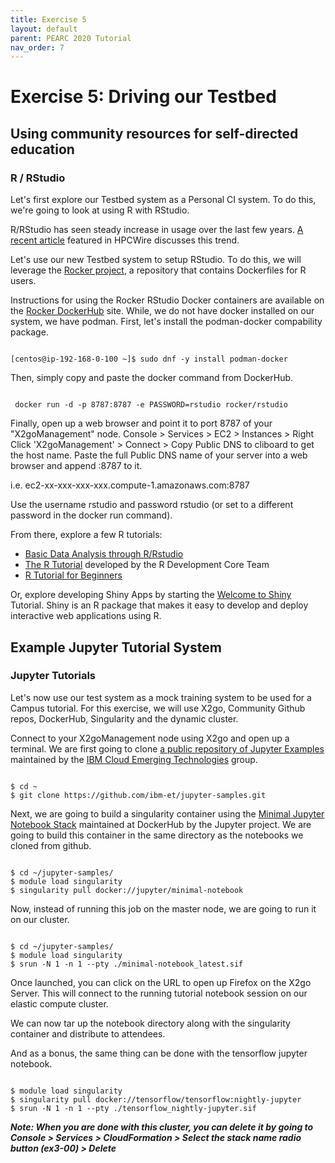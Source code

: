 ```yaml
---
title: Exercise 5
layout: default
parent: PEARC 2020 Tutorial
nav_order: 7
---
```



# Exercise 5: Driving our Testbed
## Using community resources for self-directed education
### R / RStudio

Let's first explore our Testbed system as a Personal CI system. To do this, we're going to look at using R with RStudio.

R/RStudio has seen steady increase in usage over the last few years. [A recent article](https://careers.hpcwire.com/2020/07/10/left-for-dead-r-surges-again/) featured in HPCWire discusses this trend.

Let's use our new Testbed system to setup RStudio. 
To do this, we will leverage the [Rocker project](https://github.com/rocker-org/rocker), a repository that contains Dockerfiles for R users.

Instructions for using the Rocker RStudio Docker containers are available on the [Rocker DockerHub](https://hub.docker.com/r/rocker/rstudio) site.
While, we do not have docker installed on our system, we have podman. First, let's install the podman-docker compability package.

~~~

[centos@ip-192-168-0-100 ~]$ sudo dnf -y install podman-docker

~~~

Then, simply copy and paste the docker command from DockerHub.

~~~

 docker run -d -p 8787:8787 -e PASSWORD=rstudio rocker/rstudio

~~~

Finally, open up a web browser and point it to port 8787 of your "X2goManagement" node. Console > Services > EC2 > Instances > Right Click 'X2goManagement' > Connect > Copy Public DNS to cliboard to get the host name. Paste the full Public DNS name of your server into a web browser and append :8787 to it.

i.e. ec2-xx-xxx-xxx-xxx.compute-1.amazonaws.com:8787 

Use the username rstudio and password rstudio (or set to a different password in the docker run command). 

From there, explore a few R tutorials:

* [Basic Data Analysis through R/Rstudio](http://web.cs.ucla.edu/~gulzar/rstudio/basic-tutorial.html)
* [The R Tutorial](https://www.tutorialspoint.com/r/index.htm) developed by the R Development Core Team 
* [R Tutorial for Beginners](https://www.guru99.com/r-tutorial.html)

Or, explore developing Shiny Apps by starting the [Welcome to Shiny](https://shiny.rstudio.com/tutorial/written-tutorial/lesson1/) Tutorial. 
Shiny is an R package that makes it easy to develop and deploy interactive web applications using R.



## Example Jupyter Tutorial System
### Jupyter Tutorials

Let's now use our test system as a mock training system to be used for a Campus tutorial. 
For this exercise, we will use X2go, Community Github repos, DockerHub, Singularity and the dynamic cluster.

Connect to your X2goManagement node using X2go and open up a terminal. We are first going to clone [a public repository of Jupyter Examples](https://github.com/ibm-et/jupyter-samples) maintained by the [IBM Cloud Emerging Technologies](https://github.com/ibm-et) group.

~~~

$ cd ~
$ git clone https://github.com/ibm-et/jupyter-samples.git

~~~

Next, we are going to build a singularity container using the [Minimal Jupyter Notebook Stack](https://hub.docker.com/r/jupyter/minimal-notebook/) maintained
at DockerHub by the Jupyter project. We are going to build this container in the same directory as the notebooks we cloned from github.

~~~

$ cd ~/jupyter-samples/
$ module load singularity
$ singularity pull docker://jupyter/minimal-notebook

~~~

Now, instead of running this job on the master node, we are going to run it on our cluster.

~~~

$ cd ~/jupyter-samples/
$ module load singularity
$ srun -N 1 -n 1 --pty ./minimal-notebook_latest.sif 

~~~

Once launched, you can click on the URL to open up Firefox on the X2go Server. This will connect to the running tutorial notebook session on our elastic compute cluster.

We can now tar up the notebook directory along with the singularity container and distribute to attendees. 

And as a bonus, the same thing can be done with the tensorflow jupyter notebook.

~~~

$ module load singularity
$ singularity pull docker://tensorflow/tensorflow:nightly-jupyter
$ srun -N 1 -n 1 --pty ./tensorflow_nightly-jupyter.sif

~~~
***Note: When you are done with this cluster, you can delete it by going to Console > Services > CloudFormation > Select the stack name radio button (ex3-00) > Delete***


